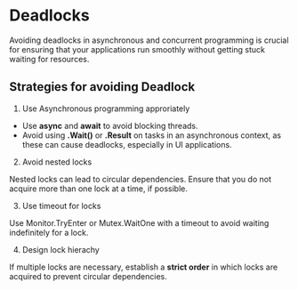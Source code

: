 # Deadlocks

Avoiding deadlocks in asynchronous and concurrent programming is crucial for ensuring that your applications run smoothly without getting stuck waiting for resources.

## Strategies for avoiding Deadlock

1. Use Asynchronous programming approriately

- Use **async** and **await** to avoid blocking threads.
- Avoid using **.Wait()** or **.Result** on tasks in an asynchronous context, as these can cause deadlocks, especially in UI applications.

2. Avoid nested locks

Nested locks can lead to circular dependencies. Ensure that you do not acquire more than one lock at a time, if possible.

3. Use timeout for locks

Use Monitor.TryEnter or Mutex.WaitOne with a timeout to avoid waiting indefinitely for a lock.

4. Design lock hierachy

If multiple locks are necessary, establish a **strict order** in which locks are acquired to prevent circular dependencies.
